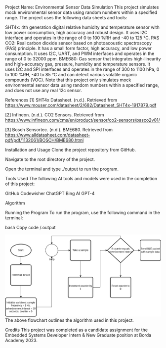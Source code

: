 Project Name: Environmental Sensor Data Simulation
This project simulates mock environmental sensor data using random numbers within a specified range. The project uses the following data sheets and tools:

SHT4x: 4th generation digital relative humidity and temperature sensor with low power consumption, high accuracy and robust design. It uses I2C interface and operates in the range of 0 to 100 %RH and -40 to 125 °C.
PAS CO2: Real carbon dioxide sensor based on photoacoustic spectroscopy (PAS) principle. It has a small form factor, high accuracy, and low power consumption. It uses I2C, UART, and PWM interfaces and operates in the range of 0 to 32000 ppm.
BME680: Gas sensor that integrates high-linearity and high-accuracy gas, pressure, humidity and temperature sensors. It uses I2C and SPI interfaces and operates in the range of 300 to 1100 hPa, 0 to 100 %RH, -40 to 85 °C and can detect various volatile organic compounds (VOC).
Note that this project only simulates mock environmental sensor data using random numbers within a specified range, and does not use any real 12c sensor.

References
[1] SHT4x Datasheet. (n.d.). Retrieved from https://www.mouser.com/datasheet/2/682/Datasheet_SHT4x-1917879.pdf

[2] Infineon. (n.d.). CO2 Sensors. Retrieved from https://www.infineon.com/cms/en/product/sensor/co2-sensors/pasco2v01/

[3] Bosch Sensortec. (n.d.). BME680. Retrieved from https://www.alldatasheet.com/datasheet-pdf/pdf/1132061/BOSCH/BME680.html

Installation and Usage
Clone the project repository from GitHub.

Navigate to the root directory of the project.

Open the terminal and type ./output to run the program.

Tools Used
The following AI tools and models were used in the completion of this project:

GitHub
Codewisher
ChatGPT
Bing AI
GPT-4

Algorithm

Running the Program
To run the program, use the following command in the terminal:

bash
Copy code
/.output

![Flowchart of algorithms](flow_chart.png)
The above flowchart outlines the algorithm used in this project.

Credits
This project was completed as a candidate assignment for the Embedded Systems Developer Intern & New Graduate position at Borda Academy 2023.